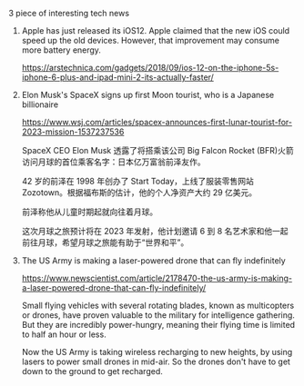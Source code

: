 3 piece of interesting tech news

1.	Apple has just released its iOS12. Apple claimed that the new iOS could speed up the old devices. However, that improvement may consume more battery energy.

	https://arstechnica.com/gadgets/2018/09/ios-12-on-the-iphone-5s-iphone-6-plus-and-ipad-mini-2-its-actually-faster/

2.	Elon Musk's SpaceX signs up first Moon tourist, who is a Japanese billionaire

	https://www.wsj.com/articles/spacex-announces-first-lunar-tourist-for-2023-mission-1537237536

	SpaceX CEO Elon Musk 透露了将搭乘该公司 Big Falcon Rocket (BFR)火箭访问月球的首位乘客名字：日本亿万富翁前泽友作。
	
	42 岁的前泽在 1998 年创办了 Start Today，上线了服装零售网站 Zozotown。根据福布斯的估计，他的个人净资产大约 29 亿美元。
	
	前泽称他从儿童时期起就向往着月球。
	
	这次月球之旅预计将在 2023 年发射，他计划邀请 6 到 8 名艺术家和他一起前往月球，希望月球之旅能有助于“世界和平”。

3.	The US Army is making a laser-powered drone that can fly indefinitely

	https://www.newscientist.com/article/2178470-the-us-army-is-making-a-laser-powered-drone-that-can-fly-indefinitely/

	Small flying vehicles with several rotating blades, known as multicopters or drones, have proven valuable to the military for intelligence gathering. But they are incredibly power-hungry, meaning their flying time is limited to half an hour or less.

	Now the US Army is taking wireless recharging to new heights, by using lasers to power small drones in mid-air. So the drones don't have to get down to the ground to get recharged.

